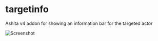# targetinfo
Ashita v4 addon for showing an information bar for the targeted actor

![Screenshot](https://user-images.githubusercontent.com/7691562/210188322-8ec32c2d-23d6-4deb-8ec0-e60c9c4afdfb.png)
